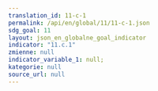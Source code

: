 ```yaml
---
translation_id: 11-c-1
permalink: /api/en/global/11/11-c-1.json
sdg_goal: 11
layout: json_en_globalne_goal_indicator
indicator: "11.c.1"
zmienne: null
indicator_variable_1: null;
kategorie: null
source_url: null
---
```

